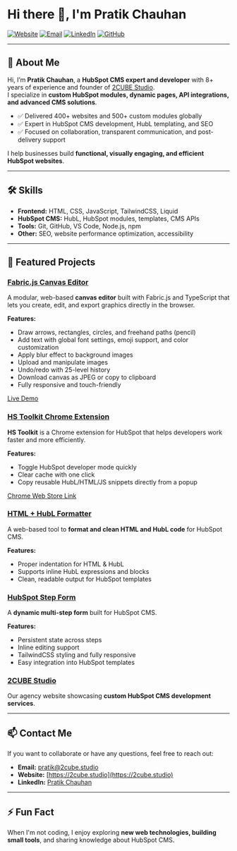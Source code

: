 # Hi there 👋, I'm Pratik Chauhan

[![Website](https://img.shields.io/badge/Website-2cube.studio-blue)](https://2cube.studio)
[![Email](https://img.shields.io/badge/Email-pratik@2cube.studio-red)](mailto:pratik@2cube.studio)
[![LinkedIn](https://img.shields.io/badge/LinkedIn-PratikChauhan-blue)](https://www.linkedin.com/in/pratik-chauhan-cp/)
[![GitHub](https://img.shields.io/badge/GitHub-pratikchauhan14-black)](https://github.com/pratikchauhan14)

---
## 👋 About Me

Hi, I’m **Pratik Chauhan**, a **HubSpot CMS expert and developer** with 8+ years of experience and founder of [2CUBE Studio](https://2cube.studio).  
I specialize in **custom HubSpot modules, dynamic pages, API integrations, and advanced CMS solutions**.  

- ✅ Delivered 400+ websites and 500+ custom modules globally  
- ✅ Expert in HubSpot CMS development, HubL templating, and SEO  
- ✅ Focused on collaboration, transparent communication, and post-delivery support  

I help businesses build **functional, visually engaging, and efficient HubSpot websites**.  

---
## 🛠️ Skills

- **Frontend:** HTML, CSS, JavaScript, TailwindCSS, Liquid
- **HubSpot CMS:** HubL, HubSpot modules, templates, CMS APIs
- **Tools:** Git, GitHub, VS Code, Node.js, npm
- **Other:** SEO, website performance optimization, accessibility

---
## 🚀 Featured Projects

### [Fabric.js Canvas Editor](https://pratikchauhan14.github.io/canvas-editor-public/)
A modular, web-based **canvas editor** built with Fabric.js and TypeScript that lets you create, edit, and export graphics directly in the browser.

**Features:**  
- Draw arrows, rectangles, circles, and freehand paths (pencil)  
- Add text with global font settings, emoji support, and color customization  
- Apply blur effect to background images  
- Upload and manipulate images  
- Undo/redo with 25-level history  
- Download canvas as JPEG or copy to clipboard  
- Fully responsive and touch-friendly  

[Live Demo](https://pratikchauhan14.github.io/canvas-editor-public/)

### [HS Toolkit Chrome Extension](https://chrome.google.com/webstore/detail/hs-toolkit/adbgdmoblkaglinaodfjjjcckcgkcecf)
**HS Toolkit** is a Chrome extension for HubSpot that helps developers work faster and more efficiently.  

**Features:**
- Toggle HubSpot developer mode quickly  
- Clear cache with one click  
- Copy reusable HubL/HTML/JS snippets directly from a popup  

[Chrome Web Store Link](https://chrome.google.com/webstore/detail/hs-toolkit/adbgdmoblkaglinaodfjjjcckcgkcecf)

### [HTML + HubL Formatter](https://pratikchauhan14.github.io/hubl-html-cleaner/)  
A web-based tool to **format and clean HTML and HubL code** for HubSpot CMS.  

**Features:**
- Proper indentation for HTML & HubL  
- Supports inline HubL expressions and blocks  
- Clean, readable output for HubSpot templates  

### [HubSpot Step Form](https://pratikchauhan14.github.io/step-form/)  
A **dynamic multi-step form** built for HubSpot CMS.  

**Features:**
- Persistent state across steps  
- Inline editing support  
- TailwindCSS styling and fully responsive  
- Easy integration into HubSpot templates  


### [2CUBE Studio](https://2cube.studio/)  
Our agency website showcasing **custom HubSpot CMS development services**.  

---
## 📫 Contact Me

If you want to collaborate or have any questions, feel free to reach out:  

- **Email:** [pratik@2cube.studio](mailto:pratik@2cube.studio)  
- **Website:** [https://2cube.studio](https://2cube.studio)  
- **LinkedIn:** [Pratik Chauhan](https://www.linkedin.com/in/pratik-chauhan)

---
## ⚡ Fun Fact

When I'm not coding, I enjoy exploring **new web technologies, building small tools**, and sharing knowledge about HubSpot CMS.
